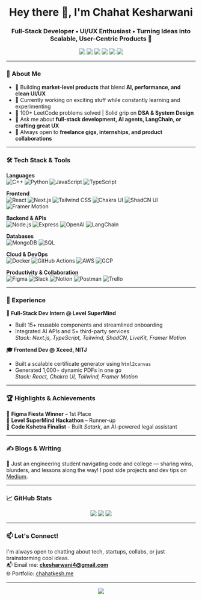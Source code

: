 <h1 align="center">Hey there 👋, I'm Chahat Kesharwani</h1>
<h3 align="center">Full-Stack Developer • UI/UX Enthusiast • Turning Ideas into Scalable, User-Centric Products 🚀</h3>

<p align="center">
  <a href="https://chahatkesh.vercel.app/" target="_blank"><img src="https://img.shields.io/badge/Portfolio-%23000000.svg?&style=for-the-badge&logo=google-chrome&logoColor=white" /></a>
  <a href="https://www.linkedin.com/in/chahatkesharwani/" target="_blank"><img src="https://img.shields.io/badge/LinkedIn-%230077B5.svg?&style=for-the-badge&logo=linkedin&logoColor=white" /></a>
  <a href="https://x.com/chahatkesh" target="_blank"><img src="https://img.shields.io/badge/X(Twitter)-%2312100E.svg?&style=for-the-badge&logo=twitter&logoColor=white" /></a>
  <a href="https://medium.com/@chahatkesh" target="_blank"><img src="https://img.shields.io/badge/Medium-%2312100E.svg?&style=for-the-badge&logo=medium&logoColor=white" /></a>
  <a href="https://youtube.com/chahatkesh" target="_blank"><img src="https://img.shields.io/badge/YouTube-FF0000.svg?&style=for-the-badge&logo=youtube&logoColor=white" /></a>
  <a href="mailto:ckesharwani4@gmail.com" target="_blank"><img src="https://img.shields.io/badge/Email-%23D14836.svg?&style=for-the-badge&logo=gmail&logoColor=white" /></a>
</p>

---

### 🧠 About Me

- 🔧 Building **market-level products** that blend **AI, performance, and clean UI/UX**
- 🚀 Currently working on exciting stuff while constantly learning and experimenting
- 🧩 100+ LeetCode problems solved | Solid grip on **DSA & System Design**
- 💬 Ask me about **full-stack development, AI agents, LangChain, or crafting great UX**
- 🤝 Always open to **freelance gigs, internships, and product collaborations**

---

### 🛠️ Tech Stack & Tools

**Languages**  
![C++](https://img.shields.io/badge/C++-00599C?style=flat&logo=c%2B%2B&logoColor=white)
![Python](https://img.shields.io/badge/Python-3776AB?style=flat&logo=python&logoColor=white)
![JavaScript](https://img.shields.io/badge/JavaScript-F7DF1E?style=flat&logo=javascript&logoColor=black)
![TypeScript](https://img.shields.io/badge/TypeScript-3178C6?style=flat&logo=typescript&logoColor=white)

**Frontend**  
![React](https://img.shields.io/badge/React-20232A?style=flat&logo=react&logoColor=61DAFB)
![Next.js](https://img.shields.io/badge/Next.js-000000?style=flat&logo=nextdotjs&logoColor=white)
![Tailwind CSS](https://img.shields.io/badge/TailwindCSS-38B2AC?style=flat&logo=tailwind-css&logoColor=white)
![Chakra UI](https://img.shields.io/badge/Chakra--UI-319795?style=flat&logo=chakra-ui&logoColor=white)
![ShadCN UI](https://img.shields.io/badge/ShadCN_UI-000000?style=flat&logo=shadcn&logoColor=white)
![Framer Motion](https://img.shields.io/badge/Framer--Motion-000000?style=flat&logo=framer&logoColor=white)

**Backend & APIs**  
![Node.js](https://img.shields.io/badge/Node.js-339933?style=flat&logo=node.js&logoColor=white)
![Express](https://img.shields.io/badge/Express-000000?style=flat&logo=express&logoColor=white)
![OpenAI](https://img.shields.io/badge/OpenAI-412991?style=flat&logo=openai&logoColor=white)
![LangChain](https://img.shields.io/badge/LangChain-000000?style=flat&logo=langchain&logoColor=white)

**Databases**  
![MongoDB](https://img.shields.io/badge/MongoDB-47A248?style=flat&logo=mongodb&logoColor=white)
![SQL](https://img.shields.io/badge/SQL-4479A1?style=flat&logo=mysql&logoColor=white)

**Cloud & DevOps**  
![Docker](https://img.shields.io/badge/Docker-2496ED?style=flat&logo=docker&logoColor=white)
![GitHub Actions](https://img.shields.io/badge/GitHub_Actions-2088FF?style=flat&logo=github-actions&logoColor=white)
![AWS](https://img.shields.io/badge/AWS-232F3E?style=flat&logo=amazon-aws&logoColor=white)
![GCP](https://img.shields.io/badge/GCP-4285F4?style=flat&logo=google-cloud&logoColor=white)

**Productivity & Collaboration**  
![Figma](https://img.shields.io/badge/Figma-F24E1E?style=flat&logo=figma&logoColor=white)
![Slack](https://img.shields.io/badge/Slack-4A154B?style=flat&logo=slack&logoColor=white)
![Notion](https://img.shields.io/badge/Notion-000000?style=flat&logo=notion&logoColor=white)
![Postman](https://img.shields.io/badge/Postman-FF6C37?style=flat&logo=postman&logoColor=white)
![Trello](https://img.shields.io/badge/Trello-0052CC?style=flat&logo=trello&logoColor=white)

---

### 💼 Experience

**🔧 Full-Stack Dev Intern @ Level SuperMind**  
- Built 15+ reusable components and streamlined onboarding  
- Integrated AI APIs and 5+ third-party services  
*Stack: Next.js, TypeScript, Tailwind, ShadCN, LiveKit, Framer Motion*

**🎓 Frontend Dev @ Xceed, NITJ**  
- Built a scalable certificate generator using `html2canvas`  
- Generated 1,000+ dynamic PDFs in one go  
*Stack: React, Chakra UI, Tailwind, Framer Motion*

---

### 🏆 Highlights & Achievements

🥇 **Figma Fiesta Winner** – 1st Place  
🥈 **Level SuperMind Hackathon** – Runner-up  
🚀 **Code Kshetra Finalist** – Built *Satark*, an AI-powered legal assistant

---

### ✍️ Blogs & Writing

📝 Just an engineering student navigating code and college — sharing wins, blunders, and lessons along the way! I post side projects and dev tips on [Medium](https://medium.com/@chahatkesh). 

---

### 📈 GitHub Stats

<p align="center">
  <img src="https://github-readme-stats.vercel.app/api?username=chahatkesh&show_icons=true&theme=radical" />
  <img src="https://github-readme-streak-stats.herokuapp.com/?user=chahatkesh&theme=radical" />
  <img src="https://github-readme-stats.vercel.app/api/top-langs/?username=chahatkesh&layout=compact&theme=radical" />
</p>

---

### 📫 Let's Connect!

I'm always open to chatting about tech, startups, collabs, or just brainstorming cool ideas.  
📬 Email me: **ckesharwani4@gmail.com**  
🌐 Portfolio: [chahatkesh.me](https://chahatkesh.vercel.com)

---

<p align="center">
  <img src="https://komarev.com/ghpvc/?username=chahatkesh&label=Profile+Views&color=blue&style=flat" />
</p>
